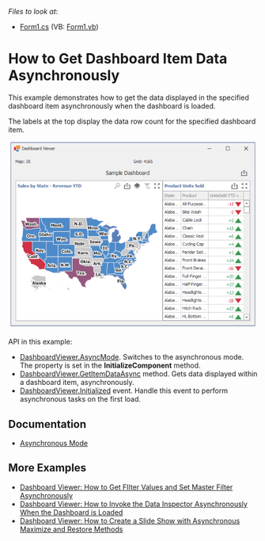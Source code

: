 <!-- default file list -->
*Files to look at*:
* [Form1.cs](./CS/ViewerForm1.cs) (VB: [Form1.vb](./VB/ViewerForm1.vb))
<!-- default file list end -->

# How to Get Dashboard Item Data Asynchronously

This example demonstrates how to get the data displayed in the specified dashboard item asynchronously when the dashboard is loaded.

The labels at the top display the data row count for the specified dashboard item.

![screenshot](/images/screenshot.png)

API in this example:

* [DashboardViewer.AsyncMode](https://docs.devexpress.com/Dashboard/DevExpress.DashboardWin.DashboardViewer.AsyncMode). Switches to the asynchronous mode. The property is set in the **InitializeComponent** method.
* [DashboardViewer.GetItemDataAsync](https://docs.devexpress.com/Dashboard/DevExpress.DashboardWin.DashboardViewer.GetItemDataAsync(System.String)) method. Gets data displayed within a dashboard item, asynchronously.
* [DashboardViewer.Initialized](https:/docs.devexpress.com/Dashboard/DevExpress.DashboardWin.DashboardViewer.Initialized) event. Handle this event to perform asynchronous tasks on the first load.

## Documentation

* [Asynchronous Mode](https://docs.devexpress.com/Dashboard/401305)

## More Examples

- [Dashboard Viewer: How to Get FIlter Values and Set Master Filter Asynchronously](https://github.com/DevExpress-Examples/winforms-dashboard-async-mode-random-filter)
- [Dashboard Viewer: How to Invoke the Data Inspector Asynchronously When the Dashboard is Loaded](https://github.com/DevExpress-Examples/winforms-dashboard-async-mode-show-data-inspector)
- [Dashboard Viewer: How to Create a Slide Show with Asynchronous Maximize and Restore Methods](https://github.com/DevExpress-Examples/winforms-dashboard-async-mode-maximize-slide-show)

